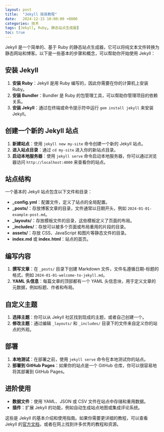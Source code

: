 ```yaml
---
layout: post
title:  "Jekyll 简易教程"
date:   2024-12-15 10:00:00 +0800
categories: 技术
tags: [Jekyll, Ruby, 静态站点生成器]
toc: true
---
```


Jekyll 是一个简单的、基于 Ruby 的静态站点生成器，它可以将纯文本文件转换为静态网站和博客。以下是一些基本的步骤和概念，可以帮助你开始使用 Jekyll：

## 安装 Jekyll

1. **安装 Ruby**：Jekyll 是用 Ruby 编写的，因此你需要在你的计算机上安装 Ruby。
2. **安装 Bundler**：Bundler 是 Ruby 的包管理工具，可以帮助你管理项目的依赖关系。
3. **安装 Jekyll**：通过在终端或命令提示符中运行 `gem install jekyll` 来安装 Jekyll。

## 创建一个新的 Jekyll 站点

1. **新建站点**：使用 `jekyll new my-site` 命令创建一个新的 Jekyll 站点。
2. **进入站点目录**：通过 `cd my-site` 进入你的新站点目录。
3. **启动本地服务器**：使用 `jekyll serve` 命令启动本地服务器，你可以通过浏览器访问 `http://localhost:4000` 来查看你的站点。

## 站点结构

一个基本的 Jekyll 站点包含以下文件和目录：

- **_config.yml**：配置文件，定义了站点的全局配置。
- **_posts/**：存放博客文章的目录，文件通常以日期开头，例如 `2024-01-01-example-post.md`。
- **_layouts/**：存放模板文件的目录，这些模板定义了页面的布局。
- **_includes/**：存放可以被多个页面或布局重用的片段的目录。
- **assets/**：存放 CSS、JavaScript 和图片等静态文件的目录。
- **index.md** 或 **index.html**：站点的首页。

## 编写内容

1. **撰写文章**：在 `_posts/` 目录下创建 Markdown 文件，文件名遵循日期-标题的格式，例如 `2024-01-01-welcome-to-jekyll.md`。
2. **YAML 头信息**：每篇文章的顶部都有一个 YAML 头信息块，用于定义文章的元数据，例如标题、作者和布局。

## 自定义主题

1. **选择主题**：你可以从 Jekyll 社区找到现成的主题，或者自己创建一个。
2. **修改主题**：通过编辑 `_layouts/` 和 `_includes/` 目录下的文件来自定义你的站点的外观。

## 部署

1. **本地测试**：在部署之前，使用 `jekyll serve` 命令在本地测试你的站点。
2. **部署到 GitHub Pages**：如果你的站点是一个 GitHub 仓库，你可以很容易地将其部署到 GitHub Pages。

## 进阶使用

- **数据文件**：使用 YAML、JSON 或 CSV 文件在站点中存储和重用数据。
- **插件**：扩展 Jekyll 的功能，例如自动生成站点地图或集成评论系统。

这些是 Jekyll 的基本介绍和使用指南。如果你需要更详细的教程，可以查看 Jekyll 的[官方文档](https://jekyllrb.com/docs/)，或者在网上找到许多优秀的教程和资源。

